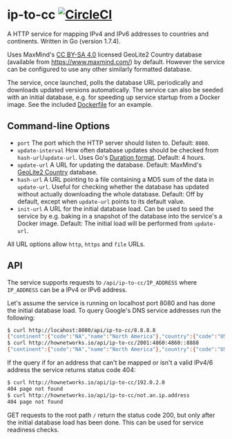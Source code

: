 # ip-to-cc [![CircleCI](https://circleci.com/gh/HowNetWorks/ip-to-cc.svg?style=shield)](https://circleci.com/gh/HowNetWorks/ip-to-cc)

A HTTP service for mapping IPv4 and IPv6 addresses to countries and continents.
Written in Go (version 1.7.4).

Uses MaxMind's [CC BY-SA 4.0](https://creativecommons.org/licenses/by-sa/4.0/)
licensed GeoLite2 Country database (available from https://www.maxmind.com/) by
default. However the service can be configured to use any other similarly
formatted database.

The service, once launched, polls the database URL periodically and downloads
updated versions automatically. The service can also be seeded with an initial
database, e.g. for speeding up service startup from a Docker image. See the
included [Dockerfile](./Dockerfile) for an example.

## Command-line Options

 * `port` The port which the HTTP server should listen to. Default: `8080`.
 * `update-interval` How often database updates should be checked from `hash-url`/`update-url`. Uses Go's [Duration format](https://golang.org/pkg/time/#ParseDuration). Default: 4 hours.
 * `update-url` A URL for updating the database. Default: MaxMind's [GeoLite2 Country](https://dev.maxmind.com/geoip/geoip2/geolite2/) database.
 * `hash-url` A URL pointing to a file containing a MD5 sum of the data in `update-url`. Useful for checking whether the database has updated without actually downloading the whole database. Default: Off by default, except when `update-url` points to its default value.
 * `init-url` A URL for the initial database load. Can be used to seed the service by e.g. baking in a snapshot of the database into the service's a Docker image. Default: The initial load will be performed from `update-url`.

All URL options allow `http`, `https` and `file` URLs.

## API

The service supports requests to `/api/ip-to-cc/IP_ADDRESS` where `IP_ADDRESS`
can be a IPv4 or IPv6 address.

Let's assume the service is running on localhost port 8080 and has done the
initial database load. To query Google's DNS service addresses run the following:

```sh
$ curl http://locahost:8080/api/ip-to-cc/8.8.8.8
{"continent":{"code":"NA","name":"North America"},"country":{"code":"US","name":"United States"}}
$ curl http://hownetworks.io/api/ip-to-cc/2001:4860:4860::8888
{"continent":{"code":"NA","name":"North America"},"country":{"code":"US","name":"United States"}}
```

If the query if for an address that can't be mapped or isn't a valid IPv4/6
address the service returns status code 404:

```sh
$ curl http://hownetworks.io/api/ip-to-cc/192.0.2.0
404 page not found
$ curl http://hownetworks.io/api/ip-to-cc/not.an.ip.address
404 page not found
```

GET requests to the root path `/` return the status code 200, but only after the
initial database load has been done. This can be used for service readiness
checks.
